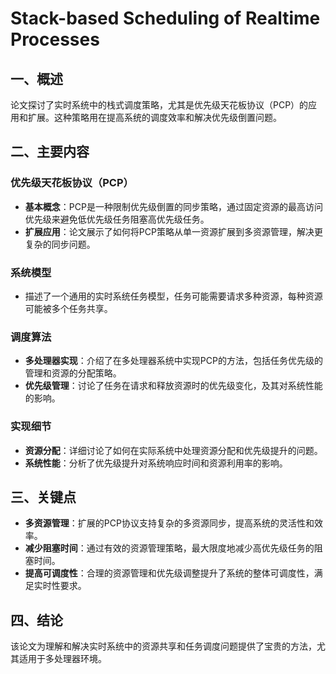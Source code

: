 # Stack-based Scheduling of Realtime Processes

## 一、概述
论文探讨了实时系统中的栈式调度策略，尤其是优先级天花板协议（PCP）的应用和扩展。这种策略用在提高系统的调度效率和解决优先级倒置问题。

## 二、主要内容

### 优先级天花板协议（PCP）
- **基本概念**：PCP是一种限制优先级倒置的同步策略，通过固定资源的最高访问优先级来避免低优先级任务阻塞高优先级任务。
- **扩展应用**：论文展示了如何将PCP策略从单一资源扩展到多资源管理，解决更复杂的同步问题。

### 系统模型
- 描述了一个通用的实时系统任务模型，任务可能需要请求多种资源，每种资源可能被多个任务共享。

### 调度算法
- **多处理器实现**：介绍了在多处理器系统中实现PCP的方法，包括任务优先级的管理和资源的分配策略。
- **优先级管理**：讨论了任务在请求和释放资源时的优先级变化，及其对系统性能的影响。

### 实现细节
- **资源分配**：详细讨论了如何在实际系统中处理资源分配和优先级提升的问题。
- **系统性能**：分析了优先级提升对系统响应时间和资源利用率的影响。

## 三、关键点

- **多资源管理**：扩展的PCP协议支持复杂的多资源同步，提高系统的灵活性和效率。
- **减少阻塞时间**：通过有效的资源管理策略，最大限度地减少高优先级任务的阻塞时间。
- **提高可调度性**：合理的资源管理和优先级调整提升了系统的整体可调度性，满足实时性要求。

## 四、结论
该论文为理解和解决实时系统中的资源共享和任务调度问题提供了宝贵的方法，尤其适用于多处理器环境。
